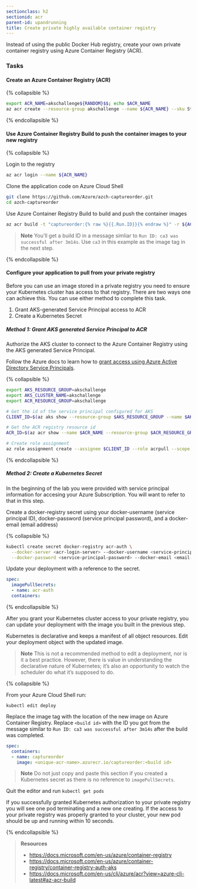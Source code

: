 ```yaml
---
sectionclass: h2
sectionid: acr
parent-id: upandrunning
title: Create private highly available container registry 
---
```


Instead of using the public Docker Hub registry, create your own private container registry using Azure Container Registry (ACR).

### Tasks

#### Create an Azure Container Registry (ACR)

{% collapsible %}

```sh
export ACR_NAME=akschallenge${RANDOM}$$; echo $ACR_NAME
az acr create --resource-group akschallenge --name ${ACR_NAME} --sku Standard
```

{% endcollapsible %}

#### Use Azure Container Registry Build to push the container images to your new registry

{% collapsible %}

Login to the registry

```sh
az acr login --name ${ACR_NAME}
```

Clone the application code on Azure Cloud Shell

```sh
git clone https://github.com/Azure/azch-captureorder.git
cd azch-captureorder
```

Use Azure Container Registry Build to build and push the container images

```sh
az acr build -t "captureorder:{% raw %}{{.Run.ID}}{% endraw %}" -r ${ACR_NAME} .
```

> **Note** You'll get a build ID in a message simliar to ``Run ID: ca3 was successful after 3m14s``. Use `ca3` in this example as the image tag in the next step.

{% endcollapsible %}

#### Configure your application to pull from your private registry

Before you can use an image stored in a private registry you need to ensure your Kubernetes cluster has access to that registry. There are two ways one can achieve this. You can use either method to complete this task.

1. Grant AKS-generated Service Principal access to ACR
2. Create a Kubernetes Secret

##### Method 1: Grant AKS generated Service Principal to ACR

Authorize the AKS cluster to connect to the Azure Container Registry using the AKS generated Service Principal.

Follow the Azure docs to learn how to [grant access using Azure Active Directory Service Principals](https://docs.microsoft.com/en-us/azure/container-registry/container-registry-auth-aks).

{% collapsible %}

```sh
export AKS_RESOURCE_GROUP=akschallenge
export AKS_CLUSTER_NAME=akschallenge
export ACR_RESOURCE_GROUP=akschallenge

# Get the id of the service principal configured for AKS
CLIENT_ID=$(az aks show --resource-group $AKS_RESOURCE_GROUP --name $AKS_CLUSTER_NAME --query "servicePrincipalProfile.clientId" --output tsv)

# Get the ACR registry resource id
ACR_ID=$(az acr show --name $ACR_NAME --resource-group $ACR_RESOURCE_GROUP --query "id" --output tsv)

# Create role assignment
az role assignment create --assignee $CLIENT_ID --role acrpull --scope $ACR_ID
```

{% endcollapsible %}

##### Method 2: Create a Kubernetes Secret

In the beginning of the lab you were provided with service principal information for accesing your Azure Subscription. You will want to refer to that in this step.

Create a docker-registry secret using your docker-username (service principal ID), docker-password (service principal password), and a docker-email (email address)

{% collapsible %}

```sh
kubectl create secret docker-registry acr-auth \
  --docker-server <acr-login-server> --docker-username <service-principal-ID> \
  --docker-password <service-principal-password> --docker-email <email-address>
```

Update your deployment with a reference to the secret.

```yaml
spec:
  imagePullSecrets:
  - name: acr-auth
  containers:
```

{% endcollapsible %}

After you grant your Kubernetes cluster access to your private registry, you can update your deployment with the image you built in the previous step.

Kubernetes is declarative and keeps a manifest of all object resources. Edit your deployment object with the updated image. 

> **Note** This is not a recommended method to edit a deployment, nor is it a best practice. However, there is value in understanding the declarative nature of Kubernetes; it’s also an opportunity to watch the scheduler do what it’s supposed to do.

{% collapsible %}

From your Azure Cloud Shell run:

`kubectl edit deploy`

Replace the image tag with the location of the new image on Azure Container Registry. Replace `<build id>` with the ID you got from the message similar to ``Run ID: ca3 was successful after 3m14s`` after the build was completed.

```yaml
spec:
  containers:
  - name: captureorder
    image: <unique-acr-name>.azurecr.io/captureorder:<build id>
```

> **Note** Do not just copy and paste this section if you created a Kubernetes secret as there is no reference to `imagePullSecrets`.

Quit the editor and run `kubectl get pods`

If you successfully granted Kubernetes authorization to your private registry you will see one pod terminating and a new one creating. If the access to your private registry was properly granted to your cluster, your new pod should be up and running within 10 seconds.

{% endcollapsible %}

> **Resources**
>
> * <https://docs.microsoft.com/en-us/azure/container-registry>
> * <https://docs.microsoft.com/en-us/azure/container-registry/container-registry-auth-aks>
> * <https://docs.microsoft.com/en-us/cli/azure/acr?view=azure-cli-latest#az-acr-build>